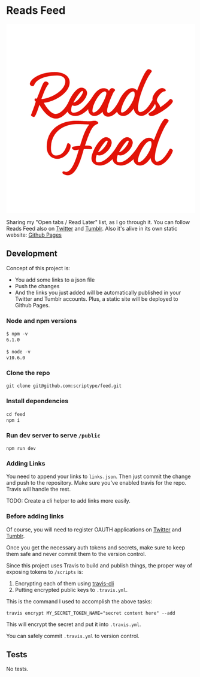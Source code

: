 # Reads Feed

![Logo](logo.png)

Sharing my "Open tabs / Read Later" list, as I go through it. You can follow
Reads Feed also on [Twitter](https://twitter.com/reads_feed) and
[Tumblr](https://readsfeed.tumblr.com). Also it's alive in its own static website:
[Github Pages](https://scriptype.github.io/feed)

## Development

Concept of this project is:

 - You add some links to a json file
 - Push the changes
 - And the links you just added will be automatically published in your Twitter
   and Tumblr accounts. Plus, a static site will be deployed to Github Pages.

### Node and npm versions

```
$ npm -v
6.1.0

$ node -v
v10.6.0
```

### Clone the repo
```
git clone git@github.com:scriptype/feed.git
```

### Install dependencies
```
cd feed
npm i
```

### Run dev server to serve `/public`
```
npm run dev
```

### Adding Links

You need to append your links to `links.json`. Then just commit the change and
push to the repository. Make sure you've enabled travis for the repo. Travis
will handle the rest.

TODO: Create a cli helper to add links more easily.

### Before adding links

Of course, you will need to register OAUTH applications on
[Twitter](https://developer.twitter.com/en/docs/basics/getting-started#get-started-app)
and [Tumblr](https://www.tumblr.com/docs/en/api/v2).

Once you get the necessary auth tokens and secrets, make sure to keep them safe
and never commit them to the version control.

Since this project uses Travis to build and publish things, the proper way of
exposing tokens to `/scripts` is:

 1) Encrypting each of them using [travis-cli](https://docs.travis-ci.com/user/encryption-keys/)
 2) Putting encrypted public keys to `.travis.yml`.

This is the command I used to accomplish the above tasks:

```
travis encrypt MY_SECRET_TOKEN_NAME="secret content here" --add
```

This will encrypt the secret and put it into `.travis.yml`.

You can safely commit `.travis.yml` to version control.

## Tests

No tests.
